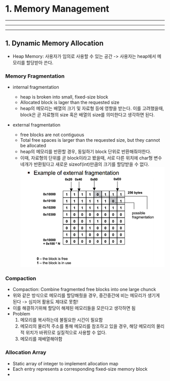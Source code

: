 # 1. Memory Management
---
---
---
## 1. Dynamic Memory Allocation
- Heap Memory: 사용자가 임의로 사용할 수 있는 공간 -> 사용자는 heap에서 메모리를 할당받아 쓴다.

### Memory Fragmentation
- internal fragmentation
  - heap is broken into small, fixed-size block
  - Allocated block is lager than the requested size
  - heap의 메모리는 배열의 크기 및 자료형 등에 영향을 받는다. 이를 고려했을때, block은 곧 자료형의 size 혹은 배열의 size를 의미한다고 생각하면 된다.

- external fragmentation
  - free blocks are not contiguous
  - Total free spaces is larger than the requested size, but they cannot be allocated
  - heap의 메모리를 반환할 경우, 동일하기 block 단위로 반환해줘야한다.
  - 이때, 자료형의 단위를 곧 block이라고 봤을때, 서로 다른 위치에 char형 변수 네개가 반환됬다고 새로운 sizeof(int)만큼의 크기를 할당받을 수 없다.
    ![allocation](./img/block_allocation.png)

### Compaction
- Compaction: Combine fragmented free blocks into one large chunck
- 위와 같은 방식으로 메모리를 할당해줬을 경우, 중간중간에 비는 메모리가 생기게 된다 -> 심지어 활용도 제대로 못함!
- 이를 해결하기위해 할당이 해제된 메모리들을 모은다고 생각하면 됨
- Problem
  1. 메모리를 복사하는데 불필요한 시간이 필요함
  2. 메모리의 물리적 주소를 통해 메모리를 참조하고 있을 경우, 해당 메모리의 물리적 위치가 바뀌므로 실질적으로 사용할 수 없다.
  3. 메모리를 재배열해야함

### Allocation Array
- Static array of integer to implement allocation map
- Each entry represents a corresponding fixed-size memory block
- 